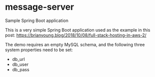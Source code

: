 # message-server
Sample Spring Boot application

This is a very simple Spring Boot application used as the example in this post: https://brianyoung.blog/2018/10/08/full-stack-hosting-in-aws-2/

The demo requires an empty MySQL schema, and the following three system properties need to be set:
* db_url
* db_user
* db_pass
